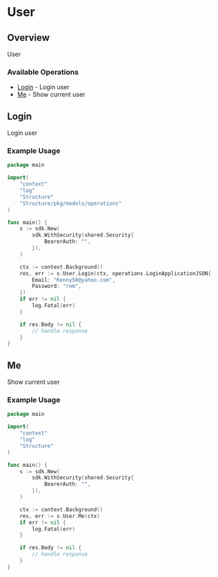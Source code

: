 # User

## Overview

User

### Available Operations

* [Login](#login) - Login user
* [Me](#me) - Show current user

## Login

Login user

### Example Usage

```go
package main

import(
	"context"
	"log"
	"Structure"
	"Structure/pkg/models/operations"
)

func main() {
    s := sdk.New(
        sdk.WithSecurity(shared.Security{
            BearerAuth: "",
        }),
    )

    ctx := context.Background()
    res, err := s.User.Login(ctx, operations.LoginApplicationJSON{
        Email: "Kenny50@yahoo.com",
        Password: "rem",
    })
    if err != nil {
        log.Fatal(err)
    }

    if res.Body != nil {
        // handle response
    }
}
```

## Me

Show current user

### Example Usage

```go
package main

import(
	"context"
	"log"
	"Structure"
)

func main() {
    s := sdk.New(
        sdk.WithSecurity(shared.Security{
            BearerAuth: "",
        }),
    )

    ctx := context.Background()
    res, err := s.User.Me(ctx)
    if err != nil {
        log.Fatal(err)
    }

    if res.Body != nil {
        // handle response
    }
}
```
